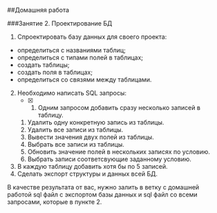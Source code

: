 ﻿
##Домашняя работа

###Занятие 2. Проектирование БД

1. Спроектировать базу данных для своего проекта:
- определиться с названиями таблиц;
- определиться с типами полей в таблицах;
- создать таблицы;
- создать поля в таблицах; 
- определиться со связями между таблицами. 
2. Необходимо написать SQL запросы: 
   - [X] 1. Одним запросом добавить сразу несколько записей  в таблицу.
    1. Удалить одну конкретную запись из таблицы.
    1. Удалить все записи из таблицы.
    1. Вывести значения двух полей из таблицы.
    1. Выбрать все записи из таблицы.
    1. Обновить значение полей в нескольких записях по условию. 
    1. Выбрать записи соответсвующие заданному условию. 
3. В каждую таблицу добавить хотя бы по 5 записей.
4. Сделать экспорт структуры и данных всей БД.

В качестве результата от вас, нужно залить в ветку с домашней работой sql файл с экспортом базы данных и sql файл со всеми запросами, которые в пункте 2.
